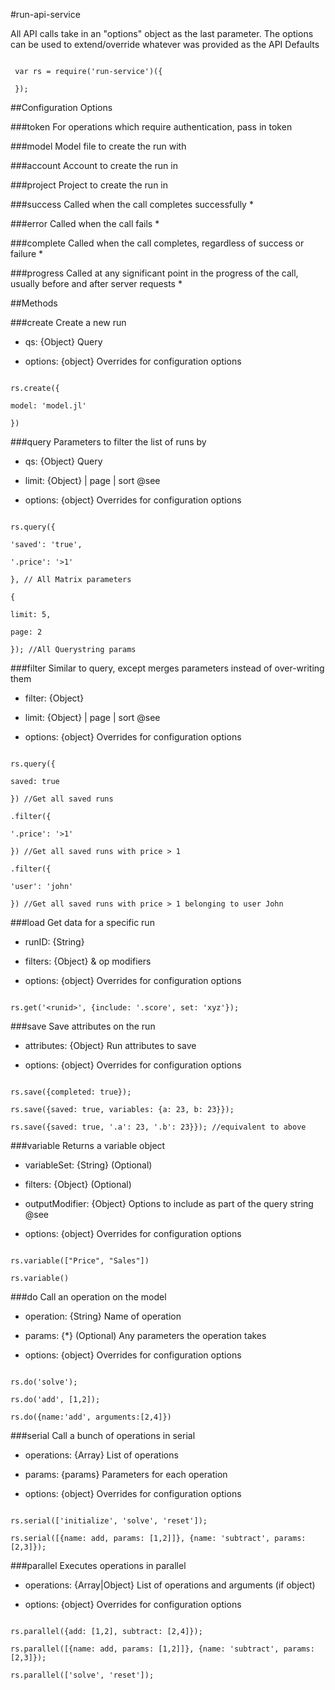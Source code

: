 

#run-api-service

<!-- module desc -->

All API calls take in an "options" object as the last parameter. The options can be used to extend/override whatever was provided as the API Defaults

```
 
 var rs = require('run-service')({
 
 });

```

##Configuration Options

###token
For operations which require authentication, pass in token

###model
Model file to create the run with

###account
Account to create the run in

###project
Project to create the run in

###success
Called when the call completes successfully *

###error
Called when the call fails *

###complete
Called when the call completes, regardless of success or failure *

###progress
Called at any significant point in the progress of the call, usually before and after server requests *

##Methods

###create
Create a new run

- qs: {Object} Query

- options: {object} Overrides for configuration options

````

rs.create({

model: 'model.jl'

})

````

###query
Parameters to filter the list of runs by

- qs: {Object} Query

- limit: {Object} | page | sort @see <TBD>

- options: {object} Overrides for configuration options

````

rs.query({

'saved': 'true',

'.price': '>1'

}, // All Matrix parameters

{

limit: 5,

page: 2

}); //All Querystring params

````

###filter
Similar to query, except merges parameters instead of over-writing them

- filter: {Object} 

- limit: {Object} | page | sort @see <TBD>

- options: {object} Overrides for configuration options

````

rs.query({

saved: true

}) //Get all saved runs

.filter({

'.price': '>1'

}) //Get all saved runs with price > 1

.filter({

'user': 'john'

}) //Get all saved runs with price > 1 belonging to user John

````

###load
Get data for a specific run

- runID: {String} 

- filters: {Object} & op modifiers

- options: {object} Overrides for configuration options

````

rs.get('<runid>', {include: '.score', set: 'xyz'});

````

###save
Save attributes on the run

- attributes: {Object} Run attributes to save

- options: {object} Overrides for configuration options

````

rs.save({completed: true});

rs.save({saved: true, variables: {a: 23, b: 23}});

rs.save({saved: true, '.a': 23, '.b': 23}}); //equivalent to above

````

###variable
Returns a variable object

- variableSet: {String} (Optional)

- filters: {Object} (Optional)

- outputModifier: {Object} Options to include as part of the query string @see <TBD>

- options: {object} Overrides for configuration options

````

rs.variable(["Price", "Sales"])

rs.variable()

````

###do
Call an operation on the model

- operation: {String} Name of operation

- params: {*} (Optional) Any parameters the operation takes

- options: {object} Overrides for configuration options

````

rs.do('solve');

rs.do('add', [1,2]);

rs.do({name:'add', arguments:[2,4]})

````

###serial
Call a bunch of operations in serial

- operations: {Array<string>} List of operations

- params: {params} Parameters for each operation

- options: {object} Overrides for configuration options

````

rs.serial(['initialize', 'solve', 'reset']);

rs.serial([{name: add, params: [1,2]]}, {name: 'subtract', params:[2,3]});

````

###parallel
Executes operations in parallel

- operations: {Array|Object} List of operations and arguments (if object)

- options: {object} Overrides for configuration options

````

rs.parallel({add: [1,2], subtract: [2,4]});

rs.parallel([{name: add, params: [1,2]]}, {name: 'subtract', params:[2,3]});

rs.parallel(['solve', 'reset']);

````

